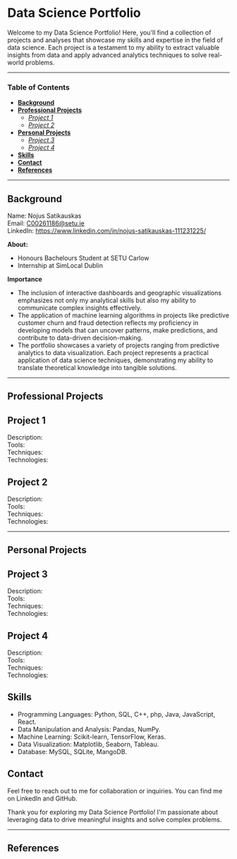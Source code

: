 # Data Science Portfolio
Welcome to my Data Science Portfolio! Here, you'll find a collection of projects and analyses that showcase my skills and expertise in the field of data science.
Each project is a testament to my ability to extract valuable insights from data and apply advanced analytics techniques to solve real-world problems.
_____________________________________________________________________________________________________________________________________________________________________________________________________________________________________________________________________________________________________

### Table of Contents
- [**Background**](#Background)
- [**Professional Projects**](#Professional-Projects)
  - [*Project 1*](#Project-1)
  - [*Project 2*](#Project-2)
- [**Personal Projects**](#Personal-Projects)
  - [*Project 3*](#Project-3)
  - [*Project 4*](#Project-4)
- [**Skills**](#Skills)
- [**Contact**](#Contacts)  
- [**References**](#References) 

_____________________________________________________________________________________________________________________________________________________________________________________________________________________________________________________________________________________________________
## Background  
Name: Nojus Satikauskas  
Email: C00261186@setu.ie  
LinkedIn: https://www.linkedin.com/in/nojus-satikauskas-111231225/  

**About:**  
- Honours Bachelours Student at SETU Carlow  
- Internship at SimLocal Dublin  

**Importance**  
- The inclusion of interactive dashboards and geographic visualizations emphasizes not only my analytical skills but also my ability to communicate complex insights effectively.  
- The application of machine learning algorithms in projects like predictive customer churn and fraud detection reflects my proficiency in developing models that can uncover patterns, 
make predictions, and contribute to data-driven decision-making.  
- The portfolio showcases a variety of projects ranging from predictive analytics to data visualization. Each project represents a practical application of data science techniques, demonstrating my ability to translate theoretical knowledge into tangible solutions.
_____________________________________________________________________________________________________________________________________________________________________________________________________________________________________________________________________________________________________  
## Professional Projects

  ## Project 1  
  Description:  
  Tools:  
  Techniques:  
  Technologies:
  ## Project 2 
  Description:  
  Tools:  
  Techniques:  
  Technologies:
_____________________________________________________________________________________________________________________________________________________________________________________________________________________________________________________________________________________________________

## Personal Projects   

## Project 3  
Description:  
Tools:  
  Techniques:  
  Technologies:

## Project 4 
  Description:  
  Tools:  
  Techniques:  
  Technologies:  

## Skills  

- Programming Languages: Python, SQL, C++, php, Java, JavaScript, React.  
- Data Manipulation and Analysis: Pandas, NumPy.  
- Machine Learning: Scikit-learn, TensorFlow, Keras.  
- Data Visualization: Matplotlib, Seaborn, Tableau.  
- Database: MySQL, SQLite, MangoDB.
  
## Contact
  
Feel free to reach out to me for collaboration or inquiries. You can find me on LinkedIn and GitHub.
  
Thank you for exploring my Data Science Portfolio! I'm passionate about leveraging data to drive meaningful insights and solve complex problems.  
_____________________________________________________________________________________________________________________________________________________________________________________________________________________________________________________________________________________________________
## References

